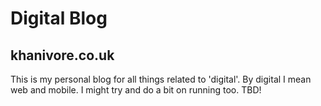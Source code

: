 # Digital Blog
## khanivore.co.uk
This is my personal blog for all things related to 'digital'. By digital I mean web and mobile.
I might try and do a bit on running too. TBD!
